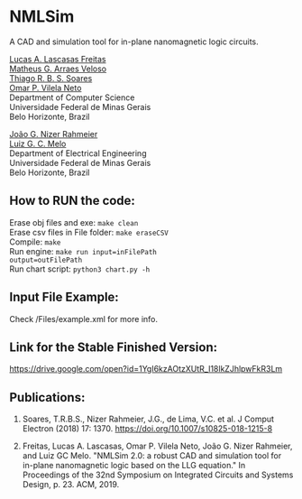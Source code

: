 # NMLSim  
A CAD and simulation tool for in-plane nanomagnetic logic circuits.

[Lucas A. Lascasas Freitas](mailto:lucas.freitas@dcc.ufmg.br)  
[Matheus G. Arraes Veloso](mailto:)  
[Thiago R. B. S. Soares](mailto:thiagorbss@dcc.ufmg.br)  
[Omar P. Vilela Neto](mailto:omar@dcc.ufmg.br)  
Department of Computer Science  
Universidade Federal de Minas Gerais  
Belo Horizonte, Brazil

[João G. Nizer Rahmeier](mailto:joaonizer@ufmg.br)  
[Luiz G. C. Melo](mailto:lgcmelo@gmail.com)  
Department of Electrical Engineering  
Universidade Federal de Minas Gerais  
Belo Horizonte, Brazil

## How to RUN the code:

Erase obj files and exe:        <code>make clean</code>  
Erase csv files in File folder: <code>make eraseCSV</code>  
Compile:                        <code>make</code>  
Run engine:                     <code>make run input=inFilePath output=outFilePath</code>  
Run chart script:               <code>python3 chart.py -h</code>  

## Input File Example:
Check /Files/example.xml for more info.

## Link for the Stable Finished Version:
https://drive.google.com/open?id=1YgI6kzAOtzXUtR_I18lkZJhlpwFkR3Lm

## Publications:
1. Soares, T.R.B.S., Nizer Rahmeier, J.G., de Lima, V.C. et al. J Comput Electron (2018) 17: 1370. https://doi.org/10.1007/s10825-018-1215-8

2. Freitas, Lucas A. Lascasas, Omar P. Vilela Neto, João G. Nizer Rahmeier, and Luiz GC Melo. "NMLSim 2.0: a robust CAD and simulation tool for in-plane nanomagnetic logic based on the LLG equation." In Proceedings of the 32nd Symposium on Integrated Circuits and Systems Design, p. 23. ACM, 2019.
